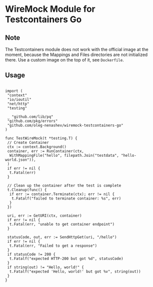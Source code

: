 # WireMock Module for Testcontainers Go

## Note

The Testcontainers module does not work with the official image at the moment,
because the Mappings and Files directories are not initialized there.
Use a custom image on the top of it, see `Dockerfile`.

## Usage

```golang

import (
 "context"
 "io/ioutil"
 "net/http"
 "testing"

 _ "github.com/lib/pq"
 "github.com/pkg/errors"
 "github.com/oleg-nenashev/wiremock-testcontainers-go"
)

func TestWireMock(t *testing.T) {
 // Create Container
 ctx := context.Background()
 container, err := RunContainer(ctx,
  WithMappingFile("hello", filepath.Join("testdata", "hello-world.json")),
 )
 if err != nil {
  t.Fatal(err)
 }

 // Clean up the container after the test is complete
 t.Cleanup(func() {
  if err := container.Terminate(ctx); err != nil {
   t.Fatalf("failed to terminate container: %s", err)
  }
 })

 uri, err := GetURI(ctx, container)
 if err != nil {
  t.Fatal(err, "unable to get container endpoint")
 }

 statusCode, out, err := SendHttpGet(uri, "/hello")
 if err != nil {
  t.Fatal(err, "Failed to get a response")
 }
 if statusCode != 200 {
  t.Fatalf("expected HTTP-200 but got %d", statusCode)
 }
 if string(out) != "Hello, world!" {
  t.Fatalf("expected 'Hello, world!' but got %v", string(out))
 }
}
```
